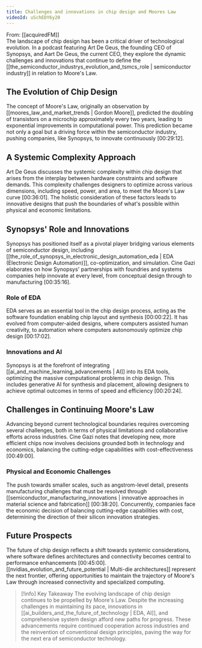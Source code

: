 ```yaml
---
title: Challenges and innovations in chip design and Moores Law
videoId: uSchEDY6y20
---
```


From: [[acquiredFM]] <br/> 
The landscape of chip design has been a critical driver of technological evolution. In a podcast featuring Art De Geus, the founding CEO of Synopsys, and Aart De Geus, the current CEO, they explore the dynamic challenges and innovations that continue to define the [[the_semiconductor_industrys_evolution_and_tsmcs_role | semiconductor industry]] in relation to Moore's Law. 

## The Evolution of Chip Design

The concept of Moore's Law, originally an observation by [[moores_law_and_market_trends | Gordon Moore]], predicted the doubling of transistors on a microchip approximately every two years, leading to exponential improvements in computational power. This prediction became not only a goal but a driving force within the semiconductor industry, pushing companies, like Synopsys, to innovate continuously <a class="yt-timestamp" data-t="00:29:12">[00:29:12]</a>.

## A Systemic Complexity Approach

Art De Geus discusses the systemic complexity within chip design that arises from the interplay between hardware constraints and software demands. This complexity challenges designers to optimize across various dimensions, including speed, power, and area, to meet the Moore's Law curve <a class="yt-timestamp" data-t="00:36:01">[00:36:01]</a>. The holistic consideration of these factors leads to innovative designs that push the boundaries of what's possible within physical and economic limitations.

## Synopsys' Role and Innovations

Synopsys has positioned itself as a pivotal player bridging various elements of semiconductor design, including [[the_role_of_synopsys_in_electronic_design_automation_eda | EDA (Electronic Design Automation)]], co-optimization, and simulation. Cine Gazi elaborates on how Synopsys' partnerships with foundries and systems companies help innovate at every level, from conceptual design through to manufacturing <a class="yt-timestamp" data-t="00:35:16">[00:35:16]</a>.

### Role of EDA

EDA serves as an essential tool in the chip design process, acting as the software foundation enabling chip layout and synthesis <a class="yt-timestamp" data-t="00:00:22">[00:00:22]</a>. It has evolved from computer-aided designs, where computers assisted human creativity, to automation where computers autonomously optimize chip design <a class="yt-timestamp" data-t="00:17:02">[00:17:02]</a>.

### Innovations and AI

Synopsys is at the forefront of integrating [[ai_and_machine_learning_advancements | AI]] into its EDA tools, optimizing the massive computational problems in chip design. This includes generative AI for synthesis and placement, allowing designers to achieve optimal outcomes in terms of speed and efficiency <a class="yt-timestamp" data-t="00:20:24">[00:20:24]</a>.

## Challenges in Continuing Moore's Law

Advancing beyond current technological boundaries requires overcoming several challenges, both in terms of physical limitations and collaborative efforts across industries. Cine Gazi notes that developing new, more efficient chips now involves decisions grounded both in technology and economics, balancing the cutting-edge capabilities with cost-effectiveness <a class="yt-timestamp" data-t="00:49:00">[00:49:00]</a>.

### Physical and Economic Challenges

The push towards smaller scales, such as angstrom-level detail, presents manufacturing challenges that must be resolved through [[semiconductor_manufacturing_innovations | innovative approaches in material science and fabrication]] <a class="yt-timestamp" data-t="00:38:20">[00:38:20]</a>. Concurrently, companies face the economic decision of balancing cutting-edge capabilities with cost, determining the direction of their silicon innovation strategies.

## Future Prospects

The future of chip design reflects a shift towards systemic considerations, where software defines architectures and connectivity becomes central to performance enhancements <a class="yt-timestamp" data-t="00:45:00">[00:45:00]</a>. [[nvidias_evolution_and_future_potential | Multi-die architectures]] represent the next frontier, offering opportunities to maintain the trajectory of Moore's Law through increased connectivity and specialized computing.

> [!info] Key Takeaway
> The evolving landscape of chip design continues to be propelled by Moore's Law. Despite the increasing challenges in maintaining its pace, innovations in [[ai_builders_and_the_future_of_technology | EDA, AI]], and comprehensive system design afford new paths for progress. These advancements require continued cooperation across industries and the reinvention of conventional design principles, paving the way for the next era of semiconductor technology.